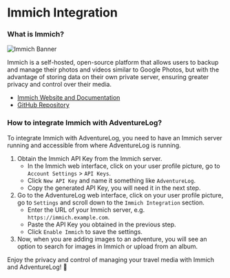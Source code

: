 # Immich Integration

### What is Immich?

<!-- immich banner -->

![Immich Banner](https://repository-images.githubusercontent.com/455229168/ebba3238-9ef5-4891-ad58-a3b0223b12bd)

Immich is a self-hosted, open-source platform that allows users to backup and manage their photos and videos similar to Google Photos, but with the advantage of storing data on their own private server, ensuring greater privacy and control over their media.

- [Immich Website and Documentation](https://immich.app/)
- [GitHub Repository](https://github.com/immich-app/immich)

### How to integrate Immich with AdventureLog?

To integrate Immich with AdventureLog, you need to have an Immich server running and accessible from where AdventureLog is running.

1. Obtain the Immich API Key from the Immich server.
   - In the Immich web interface, click on your user profile picture, go to `Account Settings` > `API Keys`.
   - Click `New API Key` and name it something like `AdventureLog`.
   - Copy the generated API Key, you will need it in the next step.
2. Go to the AdventureLog web interface, click on your user profile picture, go to `Settings` and scroll down to the `Immich Integration` section.
   - Enter the URL of your Immich server, e.g. `https://immich.example.com`.
   - Paste the API Key you obtained in the previous step.
   - Click `Enable Immich` to save the settings.
3. Now, when you are adding images to an adventure, you will see an option to search for images in Immich or upload from an album.

Enjoy the privacy and control of managing your travel media with Immich and AdventureLog! 🎉
